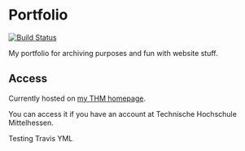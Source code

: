 # Portfolio
[![Build Status](https://travis-ci.com/kimiannalena/portfolio.svg?branch=main)](https://travis-ci.com/kimiannalena/portfolio)

My portfolio for archiving purposes and fun with website stuff.

## Access
Currently hosted on [my THM homepage](https://homepages.thm.de/~kamn70). 

You can access it if you have an account at Technische Hochschule Mittelhessen.
 
Testing Travis YML
